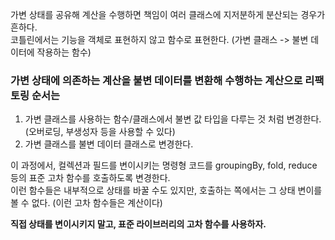 가변 상태를 공유해 계산을 수행하면 책임이 여러 클래스에 지저분하게 분산되는 경우가 흔하다. <br>
코틀린에서는 기능을 객체로 표현하지 않고 함수로 표현한다. (가변 클래스 -> 불변 데이터에 작용하는 함수)

### 가변 상태에 의존하는 계산을 불변 데이터를 변환해 수행하는 계산으로 리팩토링 순서는

1. 가변 클래스를 사용하는 함수/클래스에서 불변 값 타입을 다루는 것 처럼 변경한다. (오버로딩, 부생성자 등을 사용할 수 있다)
2. 가변 클래스를 불변 데이터 클래스로 변경한다.

이 과정에서, 컬렉션과 필드를 변이시키는 명령형 코드를 groupingBy, fold, reduce 등의 표준 고차 함수를 호출하도록 변경한다. <br>
이런 함수들은 내부적으로 상태를 바꿀 수도 있지만, 호출하는 쪽에서는 그 상태 변이를 볼 수 없다. (이런 고차 함수들은 계산이다)

**직접 상태를 변이시키지 말고, 표준 라이브러리의 고차 함수를 사용하자.**